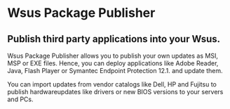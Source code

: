 # Wsus Package Publisher

## Publish third party applications into your Wsus.

Wsus Package Publisher allows you to publish your own updates as MSI, MSP or EXE files. Hence, you can deploy applications like Adobe Reader, Java, Flash Player or Symantec Endpoint Protection 12.1. and update them.

You can import updates from vendor catalogs like Dell, HP and Fujitsu to publish hardwareupdates like drivers or new BIOS versions to your servers and PCs.
